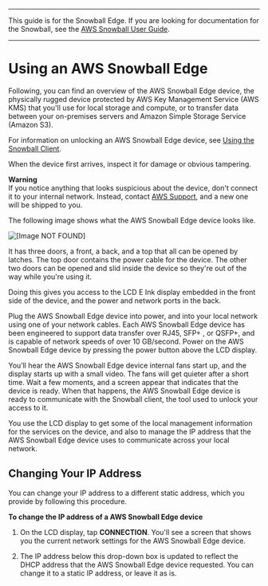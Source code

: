 --------

This guide is for the Snowball Edge\. If you are looking for documentation for the Snowball, see the [AWS Snowball User Guide](http://docs.aws.amazon.com/snowball/latest/ug/whatissnowball.html)\.

--------

# Using an AWS Snowball Edge<a name="using-device"></a>

Following, you can find an overview of the AWS Snowball Edge device, the physically rugged device protected by AWS Key Management Service \(AWS KMS\) that you'll use for local storage and compute, or to transfer data between your on\-premises servers and Amazon Simple Storage Service \(Amazon S3\)\.

For information on unlocking an AWS Snowball Edge device, see [Using the Snowball Client](using-client.md)\.

When the device first arrives, inspect it for damage or obvious tampering\.

**Warning**  
If you notice anything that looks suspicious about the device, don't connect it to your internal network\. Instead, contact [AWS Support](https://aws.amazon.com/premiumsupport/), and a new one will be shipped to you\.

The following image shows what the AWS Snowball Edge device looks like\.

![\[Image NOT FOUND\]](http://docs.aws.amazon.com/snowball/latest/developer-guide/images/SnowballEdgeAppliance.png)

It has three doors, a front, a back, and a top that all can be opened by latches\. The top door contains the power cable for the device\. The other two doors can be opened and slid inside the device so they're out of the way while you're using it\.

Doing this gives you access to the LCD E Ink display embedded in the front side of the device, and the power and network ports in the back\.

Plug the AWS Snowball Edge device into power, and into your local network using one of your network cables\. Each AWS Snowball Edge device has been engineered to support data transfer over RJ45, SFP\+ , or QSFP\+, and is capable of network speeds of over 10 GB/second\. Power on the AWS Snowball Edge device by pressing the power button above the LCD display\.

You’ll hear the AWS Snowball Edge device internal fans start up, and the display starts up with a small video\. The fans will get quieter after a short time\. Wait a few moments, and a screen appear that indicates that the device is ready\. When that happens, the AWS Snowball Edge device is ready to communicate with the Snowball client, the tool used to unlock your access to it\.

You use the LCD display to get some of the local management information for the services on the device, and also to manage the IP address that the AWS Snowball Edge device uses to communicate across your local network\.

## Changing Your IP Address<a name="change-device-ip"></a>

You can change your IP address to a different static address, which you provide by following this procedure\.

**To change the IP address of a AWS Snowball Edge device**

1. On the LCD display, tap **CONNECTION**\. You'll see a screen that shows you the current network settings for the AWS Snowball Edge device\.

1. The IP address below this drop\-down box is updated to reflect the DHCP address that the AWS Snowball Edge device requested\. You can change it to a static IP address, or leave it as is\.